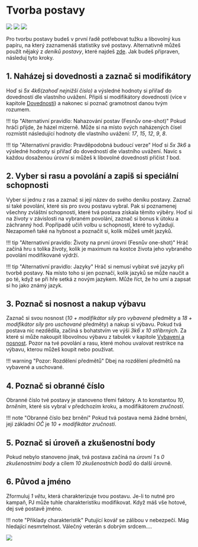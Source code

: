 # Tvorba postavy

<img src="/assets/sep_line.png"/>

<img src="/assets/Tvorba_postavy.png"/>

<img src="/assets/sep_line.png"/>

Pro tvorbu postavy budeš v první řadě potřebovat tužku a libovolný kus papíru, na který zaznamenáš statistiky své postavy. Alternativně můžeš použít nějaký z *deníků postavy*, které najdeš [zde](https://www.tkds.cz/). Jak budeš připraven, následuj tyto kroky.

## 1. Naházej si dovednosti a zaznač si modifikátory

Hoď si *5x 4k6(zahoď nejnižší číslo)* a výsledné hodnoty si přiřaď do dovedností dle vlastního uvážení. Připiš si modifikátory dovedností (více v kapitole [Dovednosti](Dovednosti.md)) a nakonec si poznač gramotnost danou tvým rozumem.

!!! tip "Alternativní pravidlo: Nahazování postav (Fesnův one-shot)"
    Pokud hráči přijde, že házel mizerně. Může si na místo svých naházených čísel rozmístit následující hodnoty dle vlastního uvážení: *17*, *15*, *12*, *9*, *8*.

!!! tip "Alternativní pravidlo: Pravděpodobná budoucí verze"
    Hoď si *5x 3k6* a výsledné hodnoty si přiřaď do dovedností dle vlastního uvážení. Navíc s každou dosaženou úrovní si můžeš k libovolné dovednosti přičíst *1* bod.

## 2. Vyber si rasu a povolání a zapiš si speciální schopnosti

Vyber si jednu z ras a zaznač si její název do svého deníku postavy. Zaznač si také povolání, které sis pro svou postavu vybral. Pak si poznamenej všechny zvláštní schopnosti, které tvá postava získala těmito výběry. Hoď si na životy v závislosti na vybraném povolání, zaznač si bonus k útoku a záchranný hod. Popřípadě učiň volbu u schopností, které to vyžadují. Nezapomeň také na hybnost a poznačit si, kolik můžeš umět jazyků.

!!! tip "Alternativní pravidlo: Životy na první úrovni (Fesnův one-shot)"
    Hráč začíná hru s tolika životy, kolik je maximum na kostce života jeho vybraného povolání modifikované výdrží.

!!! tip "Alternativní pravidlo: Jazyky"
    Hráč si nemusí vybírat své jazyky při tvorbě postavy. Na místo toho si jen poznačí, kolik jazyků se může naučit a po té, když se při hře setká z novým jazykem. Může říct, že ho umí a zapsat si ho jako známý jazyk.

## 3. Poznač si nosnost a nakup výbavu

Zaznač si svou nosnost (*10 + modifikátor síly* pro *vybavené* předměty a *18 + modifikátor síly* pro *uschované* předměty) a nakup si výbavu. Pokud tvá postava nic nezdědila, začíná s bohatstvím ve výši *3k6 x 10 stříbrných*. Za které si může nakoupit libovolnou výbavu z tabulek v kapitole [Vybavení a nosnost](/Gear/#vybaveni-a-nosnost). Pozor na tvé povolání a rasu, které mohou uvalovat restrikce na výbavu, kterou můžeš koupit nebo používat.

!!! warning "Pozor: Rozdělení předmětů"
	Dbej na rozdělení předmětů na vybavené a uschované.

## 4. Poznač si obranné číslo

Obranné číslo tvé postavy je stanoveno třemi faktory. A to konstantou *10*, *brněním*, které sis vybral v předchozím kroku, a modifikátorem *zručnosti*.

!!! note "Obranné číslo bez brnění"
	Pokud tvá postava nemá žádné brnění, její základní *OČ* je *10 + modifikátor zručnosti*.

## 5. Poznač si úroveň a zkušenostní body

Pokud nebylo stanoveno jinak, tvá postava začíná na *úrovni 1* s *0 zkušenostními body* a cílem *10 zkušenostních bodů* do další úrovně.

## 6. Původ a jméno

Zformuluj *1 větu*, která charakterizuje tvou postavu. Je-li to nutné pro kampaň, PJ může tuhle charakteristiku modifikovat. Když máš vše hotové, dej své postavě jméno.

!!! note "Přiklady charakteristik"
	Putující kovář se zálibou v nebezpečí. Mág hledající nesmrtelnost. Válečný veterán s dobrým srdcem....

<img src="/assets/sep_line.png"/>
